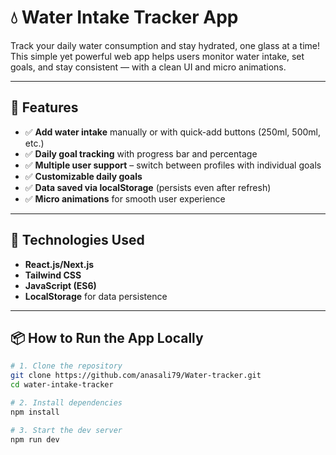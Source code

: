 # 💧 Water Intake Tracker App

Track your daily water consumption and stay hydrated, one glass at a time!
This simple yet powerful web app helps users monitor water intake, set goals, and stay consistent — with a clean UI and micro animations.

---

## 🚀 Features

* ✅ **Add water intake** manually or with quick-add buttons (250ml, 500ml, etc.)
* ✅ **Daily goal tracking** with progress bar and percentage
* ✅ **Multiple user support** – switch between profiles with individual goals
* ✅ **Customizable daily goals**
* ✅ **Data saved via localStorage** (persists even after refresh)
* ✅ **Micro animations** for smooth user experience

---

## 🧠 Technologies Used

* **React.js/Next.js**
* **Tailwind CSS**
* **JavaScript (ES6)**
* **LocalStorage** for data persistence

---

## 📦 How to Run the App Locally

```bash
# 1. Clone the repository
git clone https://github.com/anasali79/Water-tracker.git
cd water-intake-tracker

# 2. Install dependencies
npm install

# 3. Start the dev server
npm run dev
```
